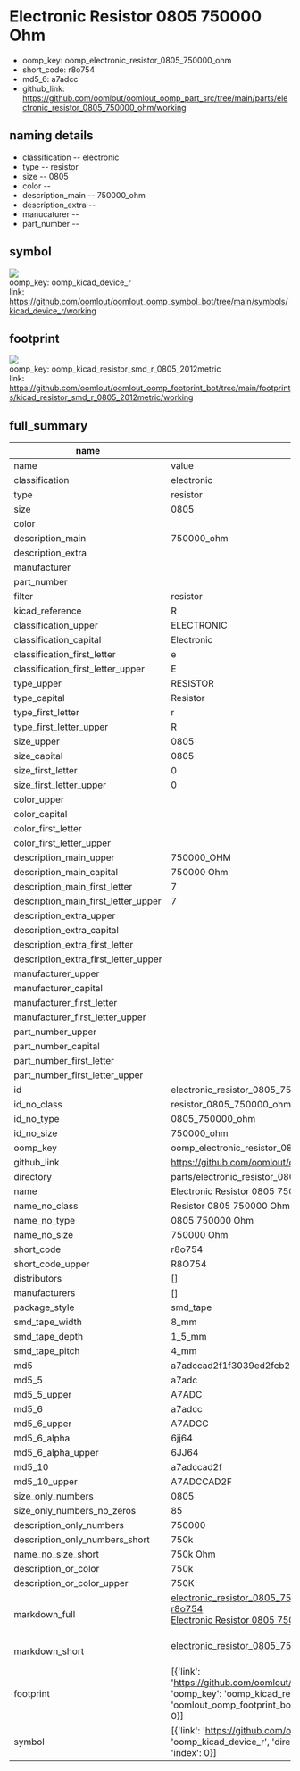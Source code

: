 # Electronic Resistor 0805 750000 Ohm

  
* oomp_key: oomp_electronic_resistor_0805_750000_ohm 
* short_code: r8o754
* md5_6: a7adcc  
* github_link: https://github.com/oomlout/oomlout_oomp_part_src/tree/main/parts/electronic_resistor_0805_750000_ohm/working  
## naming details
* classification -- electronic
* type -- resistor
* size -- 0805
* color -- 
* description_main -- 750000_ohm
* description_extra -- 
* manucaturer -- 
* part_number -- 



## symbol

![](symbol/{index}/working/working_600.png)  
oomp_key: oomp_kicad_device_r  
link: https://github.com/oomlout/oomlout_oomp_symbol_bot/tree/main/symbols/kicad_device_r/working  

## footprint

![](footprint/{index}/working/working_600.png)  
oomp_key: oomp_kicad_resistor_smd_r_0805_2012metric  
link: https://github.com/oomlout/oomlout_oomp_footprint_bot/tree/main/footprints/kicad_resistor_smd_r_0805_2012metric/working  

## full_summary
| name | value | 
| --- | --- | 
| name | value | 
| classification | electronic | 
| type | resistor | 
| size | 0805 | 
| color |  | 
| description_main | 750000_ohm | 
| description_extra |  | 
| manufacturer |  | 
| part_number |  | 
| filter | resistor | 
| kicad_reference | R | 
| classification_upper | ELECTRONIC | 
| classification_capital | Electronic | 
| classification_first_letter | e | 
| classification_first_letter_upper | E | 
| type_upper | RESISTOR | 
| type_capital | Resistor | 
| type_first_letter | r | 
| type_first_letter_upper | R | 
| size_upper | 0805 | 
| size_capital | 0805 | 
| size_first_letter | 0 | 
| size_first_letter_upper | 0 | 
| color_upper |  | 
| color_capital |  | 
| color_first_letter |  | 
| color_first_letter_upper |  | 
| description_main_upper | 750000_OHM | 
| description_main_capital | 750000 Ohm | 
| description_main_first_letter | 7 | 
| description_main_first_letter_upper | 7 | 
| description_extra_upper |  | 
| description_extra_capital |  | 
| description_extra_first_letter |  | 
| description_extra_first_letter_upper |  | 
| manufacturer_upper |  | 
| manufacturer_capital |  | 
| manufacturer_first_letter |  | 
| manufacturer_first_letter_upper |  | 
| part_number_upper |  | 
| part_number_capital |  | 
| part_number_first_letter |  | 
| part_number_first_letter_upper |  | 
| id | electronic_resistor_0805_750000_ohm | 
| id_no_class | resistor_0805_750000_ohm | 
| id_no_type | 0805_750000_ohm | 
| id_no_size | 750000_ohm | 
| oomp_key | oomp_electronic_resistor_0805_750000_ohm | 
| github_link | https://github.com/oomlout/oomlout_oomp_part_src/tree/main/parts/electronic_resistor_0805_750000_ohm/working | 
| directory | parts/electronic_resistor_0805_750000_ohm | 
| name | Electronic Resistor 0805 750000 Ohm | 
| name_no_class | Resistor 0805 750000 Ohm | 
| name_no_type | 0805 750000 Ohm | 
| name_no_size | 750000 Ohm | 
| short_code | r8o754 | 
| short_code_upper | R8O754 | 
| distributors | [] | 
| manufacturers | [] | 
| package_style | smd_tape | 
| smd_tape_width | 8_mm | 
| smd_tape_depth | 1_5_mm | 
| smd_tape_pitch | 4_mm | 
| md5 | a7adccad2f1f3039ed2fcb2eceaf3840 | 
| md5_5 | a7adc | 
| md5_5_upper | A7ADC | 
| md5_6 | a7adcc | 
| md5_6_upper | A7ADCC | 
| md5_6_alpha | 6jj64 | 
| md5_6_alpha_upper | 6JJ64 | 
| md5_10 | a7adccad2f | 
| md5_10_upper | A7ADCCAD2F | 
| size_only_numbers | 0805 | 
| size_only_numbers_no_zeros | 85 | 
| description_only_numbers | 750000 | 
| description_only_numbers_short | 750k | 
| name_no_size_short | 750k Ohm | 
| description_or_color | 750k | 
| description_or_color_upper | 750K | 
| markdown_full | [electronic_resistor_0805_750000_ohm](https://github.com/oomlout/oomlout_oomp_part_src/tree/main/parts/electronic_resistor_0805_750000_ohm/working)<br>[r8o754](https://github.com/oomlout/oomlout_oomp_part_src/tree/main/parts/electronic_resistor_0805_750000_ohm/working)<br>[Electronic Resistor 0805 750000 Ohm](https://github.com/oomlout/oomlout_oomp_part_src/tree/main/parts/electronic_resistor_0805_750000_ohm/working)<br><br> | 
| markdown_short | [electronic_resistor_0805_750000_ohm](https://github.com/oomlout/oomlout_oomp_part_src/tree/main/parts/electronic_resistor_0805_750000_ohm/working)<br><br> | 
| footprint | [{'link': 'https://github.com/oomlout/oomlout_oomp_footprint_bot/tree/main/foootprntss/kicad_resistor_smd_r_0805_2012metric', 'oomp_key': 'oomp_kicad_resistor_smd_r_0805_2012metric', 'directory': 'oomlout_oomp_footprint_bot/footprints/kicad_resistor_smd_r_0805_2012metric//working/working.kicad_mod', 'index': 0}] | 
| symbol | [{'link': 'https://github.com/oomlout/oomlout_oomp_symbol_bot/tree/main/symbols/kicad_device_r', 'oomp_key': 'oomp_kicad_device_r', 'directory': 'oomlout_oomp_symbol_bot/symbols/kicad_device_r//working/working.kicad_sym', 'index': 0}] | 
